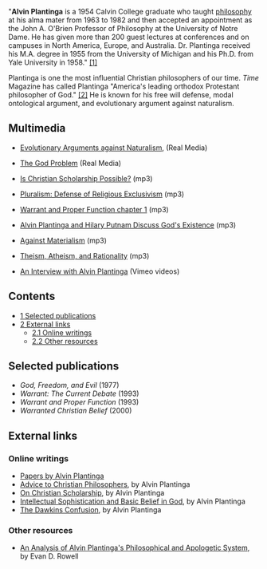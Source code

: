 "**Alvin Plantinga** is a 1954 Calvin College graduate who taught
[philosophy](Philosophy "Philosophy") at his alma mater from 1963
to 1982 and then accepted an appointment as the John A. O'Brien
Professor of Philosophy at the University of Notre Dame. He has
given more than 200 guest lectures at conferences and on campuses
in North America, Europe, and Australia. Dr. Plantinga received his
M.A. degree in 1955 from the University of Michigan and his Ph.D.
from Yale University in 1958."
[[1]](http://id-www.ucsb.edu/fscf/library/plantinga/home.html)

Plantinga is one the most influential Christian philosophers of our
time. *Time* Magazine has called Plantinga "America's leading
orthodox Protestant philosopher of God."
[[2]](http://www.time.com/time/magazine/article/0,9171,921990-3,00.html)
He is known for his free will defense, modal ontological argument,
and evolutionary argument against naturalism.

## Multimedia

-   [Evolutionary Arguments against Naturalism](http://hisdefense.org/LinkClick.aspx?link=Audio/Plantinga+-+Evolutionary+Arguments+against+Naturalism.ram&tabid=136&mid=939),
    (Real Media)
-   [The God Problem](http://realserver.bu.edu:8080/ramgen/w/b/wbur/connection/audio/2000/07/con_0712a.rm)
    (Real Media)
-   [Is Christian Scholarship Possible?](http://www.veritas.org/mediafiles/A95FLOR11.mp3)
    (mp3)
-   [Pluralism: Defense of Religious Exclusivism](http://www.veritas.org/mediafiles/A96OREG11.mp3)
    (mp3)

-   [Warrant and Proper Function chapter 1](http://radioapologia.com/archives/Warrant_and_Proper_Function_Chapter_1_by_Alvin_Plantinga.mp3)
    (mp3)
-   [Alvin Plantinga and Hilary Putnam Discuss God's Existence](http://radioapologia.com/archives/The_God_Problem_Hilary_Putnam_and_Alvin_Plantiaga_discuss_Gods_existence.mp3)
    (mp3)
-   [Against Materialism](http://radioapologia.com/archives/Against_Materialism_with_Alvin_Plantinga.mp3)
    (mp3)
-   [Theism, Atheism, and Rationality](http://radioapologia.com/archives/theism_atheism_and_rationality_by_Alvin_Plantinga.mp3)
    (mp3)
-   [An Interview with Alvin Plantinga](http://thegospelcoalition.org/blogs/justintaylor/2009/12/31/an-interview-with-alvin-plantinga/)
    (Vimeo videos)

## Contents

-   [1 Selected publications](#Selected_publications)
-   [2 External links](#External_links)
    -   [2.1 Online writings](#Online_writings)
    -   [2.2 Other resources](#Other_resources)


## Selected publications

-   *God, Freedom, and Evil* (1977)
-   *Warrant: The Current Debate* (1993)
-   *Warrant and Proper Function* (1993)
-   *Warranted Christian Belief* (2000)

## External links

### Online writings

-   [Papers by Alvin Plantinga](http://philofreligion.homestead.com/Papersbyplantinga.html)
-   [Advice to Christian Philosophers](http://www.leaderu.com/truth/1truth10.html),
    by Alvin Plantinga
-   [On Christian Scholarship](http://id-www.ucsb.edu/fscf/library/plantinga/OCS.html),
    by Alvin Plantinga
-   [Intellectual Sophistication and Basic Belief in God](http://www.leaderu.com/truth/3truth03.html),
    by Alvin Plantinga
-   [The Dawkins Confusion](http://www.christianitytoday.com/bc/2007/002/1.21.html),
    by Alvin Plantinga

### Other resources

-   [An Analysis of Alvin Plantinga's Philosophical and Apologetic System](http://www.grahamapologetics.com/pdf/Apol1_Plantinga.pdf),
    by Evan D. Rowell



